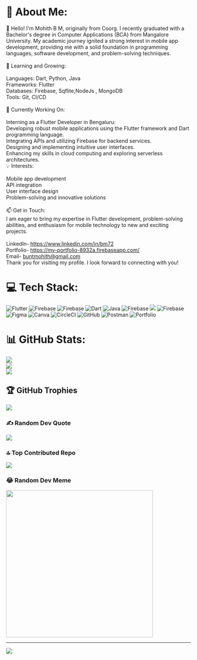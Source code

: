 # 💫 About Me:
👋 Hello! I'm Mohith B M, originally from Coorg. I recently graduated with a Bachelor's degree in Computer Applications (BCA) from Mangalore University. My academic journey ignited a strong interest in mobile app development, providing me with a solid foundation in programming languages, software development, and problem-solving techniques.<br><br>🌱 Learning and Growing:<br><br>Languages: Dart, Python, Java<br>Frameworks: Flutter<br>Databases: Firebase, Sqflite,NodeJs , MongoDB<br>Tools: Git, CI/CD<br><br>🔭 Currently Working On:<br><br>Interning as a Flutter Developer in Bengaluru:<br>Developing robust mobile applications using the Flutter framework and Dart programming language.<br>Integrating APIs and utilizing Firebase for backend services.<br>Designing and implementing intuitive user interfaces.<br>Enhancing my skills in cloud computing and exploring serverless architectures.<br>💡 Interests:<br><br>Mobile app development<br>API integration<br>User interface design<br>Problem-solving and innovative solutions<br><br>📫 Get in Touch:<br>I am eager to bring my expertise in Flutter development, problem-solving abilities, and enthusiasm for mobile technology to new and exciting projects. <br><br>LinkedIn- https://www.linkedin.com/in/bm72<br>Portfolio- https://my-portfolio-8932a.firebaseapp.com/<br>Email- buntmohith@gmail.com<br>Thank you for visiting my profile. I look forward to connecting with you!



# 💻 Tech Stack:
![Flutter](https://img.shields.io/badge/Flutter-%2302569B.svg?style=for-the-badge&logo=Flutter&logoColor=white) ![Firebase](https://img.shields.io/badge/firebase-a08021?style=for-the-badge&logo=firebase&logoColor=ffcd34) ![Firebase](https://img.shields.io/badge/firebase-%23039BE5.svg?style=for-the-badge&logo=firebase) ![Dart](https://img.shields.io/badge/dart-%230175C2.svg?style=for-the-badge&logo=dart&logoColor=white) ![Java](https://img.shields.io/badge/java-%23ED8B00.svg?style=for-the-badge&logo=openjdk&logoColor=white) ![Firebase](https://img.shields.io/badge/firebase-%23039BE5.svg?style=for-the-badge&logo=firebase) ![](https://img.shields.io/badge/node.js-6DA55F?style=for-the-badge&logo=node.js&logoColor=white) ![Firebase](https://img.shields.io/badge/firebase-a08021?style=for-the-badge&logo=firebase&logoColor=ffcd34) ![Figma](https://img.shields.io/badge/figma-%23F24E1E.svg?style=for-the-badge&logo=figma&logoColor=white) ![Canva](https://img.shields.io/badge/Canva-%2300C4CC.svg?style=for-the-badge&logo=Canva&logoColor=white) ![CircleCI](https://img.shields.io/badge/circleci-%23161616.svg?style=for-the-badge&logo=circleci&logoColor=white) ![GitHub](https://img.shields.io/badge/github-%23121011.svg?style=for-the-badge&logo=github&logoColor=white) ![Postman](https://img.shields.io/badge/Postman-FF6C37?style=for-the-badge&logo=postman&logoColor=white) ![Portfolio](https://img.shields.io/badge/Portfolio-%23000000.svg?style=for-the-badge&logo=firefox&logoColor=#FF7139)
# 📊 GitHub Stats:
![](https://github-readme-stats.vercel.app/api?username=bm-7&theme=transparent&hide_border=false&include_all_commits=true&count_private=true)<br/>
![](https://github-readme-streak-stats.herokuapp.com/?user=bm-7&theme=transparent&hide_border=false)<br/>
![](https://github-readme-stats.vercel.app/api/top-langs/?username=bm-7&theme=transparent&hide_border=false&include_all_commits=true&count_private=true&layout=compact)

## 🏆 GitHub Trophies
![](https://github-profile-trophy.vercel.app/?username=bm-7&theme=onedark&no-frame=false&no-bg=false&margin-w=4)

### ✍️ Random Dev Quote
![](https://quotes-github-readme.vercel.app/api?type=horizontal&theme=radical)

### 🔝 Top Contributed Repo
![](https://github-contributor-stats.vercel.app/api?username=bm-7&limit=5&theme=dark&combine_all_yearly_contributions=true)

### 😂 Random Dev Meme
<img src='https://memer-new.vercel.app/' style="height: 400px;"/>

---
[![](https://visitcount.itsvg.in/api?id=bm-7&icon=2&color=0)](https://visitcount.itsvg.in)

<!-- Proudly created with GPRM ( https://gprm.itsvg.in ) -->
